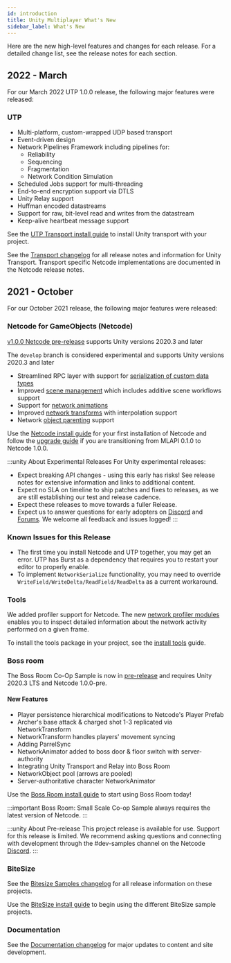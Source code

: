 ```yaml
---
id: introduction
title: Unity Multiplayer What's New
sidebar_label: What's New
---
```


Here are the new high-level features and changes for each release. For a detailed change list, see the release notes for each section.

<!-- Release Template
## {Year - Month}

For our {Month Year} release, the following major features were released:

### Netcode for GameObjects

{Content}

### Tools

{Content}

### UTP

{Content}

### Boss Room

{Content}

### BiteSize

{Content}
-->

## 2022 - March

For our March 2022 UTP 1.0.0 release, the following major features were released:

### UTP

* Multi-platform, custom-wrapped UDP based transport
* Event-driven design
* Network Pipelines Framework including pipelines for:
  * Reliability
  * Sequencing
  * Fragmentation
  * Network Condition Simulation
* Scheduled Jobs support for multi-threading
* End-to-end encryption support via DTLS
* Unity Relay support 
* Huffman encoded datastreams
* Support for raw, bit-level read and writes from the datastream
* Keep-alive heartbeat message support


See the [UTP Transport install guide](transport/current/install) to install Unity transport with your project.

See the [Transport changelog](releases/transport/transport-1-0-0) for all release notes and information for Unity Transport. Transport specific Netcode implementations are documented in the Netcode release notes.

## 2021 - October

For our October 2021 release, the following major features were released:

### Netcode for GameObjects (Netcode)

[v1.0.0 Netcode pre-release](releases/netcode/1.0.0) supports Unity versions 2020.3 and later

The `develop` branch is considered experimental and supports Unity versions 2020.3 and later

* Streamlined RPC layer with support for [serialization of custom data types](netcode/current/advanced-topics/custom-serialization)
* Improved [scene management](netcode/current/basics/scene-management) which includes additive scene workflows support
* Support for [network animations](netcode/current/components/networkanimator)
* Improved [network transforms](netcode/current/components/networktransform) with interpolation support
* Network [object parenting](netcode/current/advanced-topics/networkobject-parenting) support

Use the [Netcode install guide](netcode/current/migration/install) for your first installation of Netcode and follow the [upgrade guide](netcode/current/migration/upgrade-guide) if you are transitioning from MLAPI 0.1.0 to Netcode 1.0.0.

:::unity About Experimental Releases
For Unity experimental releases:

* Expect breaking API changes - using this early has risks! See release notes for extensive information and links to additional content.
* Expect no SLA on timeline to ship patches and fixes to releases, as we are still establishing our test and release cadence.
* Expect these releases to move towards a fuller Release.
* Expect us to answer questions for early adopters on [Discord](https://discord.gg/buMxnnPvTb) and [Forums](https://forum.unity.com/forums/multiplayer.26/). We welcome all feedback and issues logged! 
:::

### Known Issues for this Release

* The first time you install Netcode and UTP together, you may get an error. UTP has Burst as a dependency that requires you to restart your editor to properly enable.
* To implement `NetworkSerialize` functionality, you may need to override `WriteField/WriteDelta/ReadField/ReadDelta` as a current workaround.

### Tools

We added profiler support for Netcode. The new [network profiler modules](netcode/current/basics/profiling) enables you to inspect detailed information about the network activity performed on a given frame.

To install the tools package in your project, see the [install tools](netcode/current/tools/install-tools) guide.

### Boss room

The Boss Room Co-Op Sample is now in [pre-release](/releases/samples/samples-1-0-0-pre) and requires Unity 2020.3 LTS and Netcode 1.0.0-pre.

#### New Features
* Player persistence hierarchical modifications to Netcode's Player Prefab
* Archer's base attack & charged shot 1-3 replicated via NetworkTransform
* NetworkTransform handles players' movement syncing
* Adding ParrelSync
* NetworkAnimator added to boss door & floor switch with server-authority
* Integrating Unity Transport and Relay into Boss Room
* NetworkObject pool (arrows are pooled)
* Server-authoritative character NetworkAnimator

Use the [Boss Room install guide](netcode/current/learn/bossroom) to start using Boss Room today!

:::important
Boss Room: Small Scale Co-op Sample always requires the latest version of Netcode.
:::

:::unity About Pre-release
This project release is available for use. Support for this release is limited. We recommend asking questions and connecting with development through the #dev-samples channel on the Netcode [Discord](https://discord.gg/buMxnnPvTb).
:::

### BiteSize

See the [Bitesize Samples changelog](releases/bitesize/bitesize-changelog) for all release information on these projects.

Use the [BiteSize install guide](netcode/current/learn/bitesize-introduction) to begin using the different BiteSize sample projects.

### Documentation

See the [Documentation changelog](releases/doc-changelog) for major updates to content and site development.
